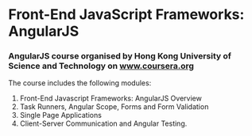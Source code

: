 # Front-End JavaScript Frameworks: AngularJS

### AngularJS course organised by Hong Kong University of Science and Technology on www.coursera.org

The course includes the following modules:

1. Front-End Javascript Frameworks: AngularJS Overview
2. Task Runners, Angular Scope, Forms and Form Validation
3. Single Page Applications
4. Client-Server Communication and Angular Testing.
